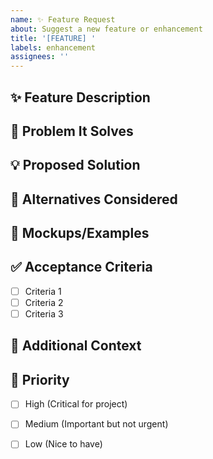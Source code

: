 ```yaml
---
name: ✨ Feature Request
about: Suggest a new feature or enhancement
title: '[FEATURE] '
labels: enhancement
assignees: ''
---
```


## ✨ Feature Description
<!-- Provide a clear and concise description of the feature -->



## 🎯 Problem It Solves
<!-- What problem does this feature address? -->



## 💡 Proposed Solution
<!-- How should this feature work? Provide detailed description -->



## 🔄 Alternatives Considered
<!-- Have you considered any alternative solutions? -->



## 📸 Mockups/Examples
<!-- If applicable, add mockups, diagrams, or examples -->



## ✅ Acceptance Criteria
<!-- What needs to be done for this feature to be complete? -->

- [ ] Criteria 1
- [ ] Criteria 2
- [ ] Criteria 3

## 📝 Additional Context
<!-- Add any other context or information about the feature -->



## 🚀 Priority
<!-- How important is this feature? -->

- [ ] High (Critical for project)
- [ ] Medium (Important but not urgent)
- [ ] Low (Nice to have)


